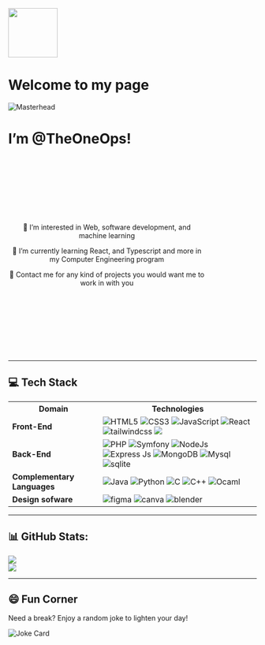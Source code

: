 <div>
  <img src="https://user-images.githubusercontent.com/74038190/214644152-52f47eb3-5e31-4f47-8758-05c9468d5596.gif" style="width:100px;">
  <h1><strong>Welcome to my page</strong></h1>
</div>


![Masterhead](https://images.unsplash.com/photo-1706263085333-653485333e47?q=80&w=1932&auto=format&fit=crop&ixlib=rb-4.0.3&ixid=M3wxMjA3fDB8MHxwaG90by1wYWdlfHx8fGVufDB8fHx8fA%3D%3D)



<h1 align="left"> I’m @TheOneOps!</h1>

<div style="width:400px; height:400px; display:flex; align-items:center; justify-content:center; flex-direction: column;">
  <div style="text-align: center;">
    <p>👀 I’m interested in Web, software development, and machine learning</p>
    <p>🌱 I’m currently learning React, and Typescript and more in my Computer Engineering program</p>
    <p>💞️ Contact me for any kind of projects you would want me to work in with you</p>
  </div>
</div>

---

<h2>💻 Tech Stack</h2>

<table style="margin-left: auto; margin-right: auto; display: block;">
  <tr>
    <th>Domain</th>
    <th>Technologies</th>
  </tr>
  <tr>
    <td><strong>Front-End</strong></td>
    <td>
      <img src="https://img.shields.io/badge/html5-%23E34F26.svg?style=for-the-badge&logo=html5&logoColor=white" alt="HTML5"/>
      <img src="https://img.shields.io/badge/css3-%231572B6.svg?style=for-the-badge&logo=css3&logoColor=white" alt="CSS3"/>
      <img src="https://img.shields.io/badge/javascript-%23323330.svg?style=for-the-badge&logo=javascript&logoColor=%23F7DF1E" alt="JavaScript"/>
      <img src="https://img.shields.io/badge/React-20232A?style=for-the-badge&logo=react&logoColor=61DAFB" alt="React"/>
      <img src="https://img.shields.io/badge/tailwindcss-%2338B2AC.svg?style=for-the-badge&logo=tailwind-css&logoColor=white" alt="tailwindcss">
      <img src="https://img.shields.io/badge/SASS-hotpink.svg?style=for-the-badge&logo=SASS&logoColor=white">
    </td>
  </tr>
  <tr>
    <td><strong>Back-End</strong></td>
    <td>
      <img src="https://img.shields.io/badge/php-%23330.svg?style=for-the-badge&logo=php&logoColor=%8993be" alt="PHP"/>
      <img src="https://img.shields.io/badge/symfony-%2320232a.svg?style=for-the-badge&logo=symfony&logoColor=green" alt="Symfony"/>
      <img src="https://img.shields.io/badge/Node%20js-339933?style=for-the-badge&logo=nodedotjs&logoColor=white" alt="NodeJs"/>
      <img src="https://img.shields.io/badge/Express%20js-000000?style=for-the-badge&logo=express&logoColor=white" alt="Express Js"/>
      <img src="https://img.shields.io/badge/MongoDB-4EA94B?style=for-the-badge&logo=mongodb&logoColor=white" alt="MongoDB"/>
      <img src="https://img.shields.io/badge/mysql-4479A1.svg?style=for-the-badge&logo=mysql&logoColor=white" alt="Mysql">
      <img src="https://img.shields.io/badge/sqlite-%2307405e.svg?style=for-the-badge&logo=sqlite&logoColor=white" alt="sqlite">
    </td>
  </tr>
  <tr>
    <td><strong>Complementary Languages</strong></td>
    <td>
      <img src="https://img.shields.io/badge/java-%23ED8B00.svg?style=for-the-badge&logo=java&logoColor=#191970" alt="Java"/>
      <img src="https://img.shields.io/badge/python-3670A0?style=for-the-badge&logo=python&logoColor=ffdd54" alt="Python"/>
      <img src="https://img.shields.io/badge/c-%2300599C.svg?style=for-the-badge&logo=c&logoColor=white" alt="C"/>
      <img src="https://img.shields.io/badge/c++-%2300599C.svg?style=for-the-badge&logo=c%2B%2B&logoColor=white" alt="C++">
      <img src="https://img.shields.io/badge/OCaml-%23E98407.svg?style=for-the-badge&logo=ocaml&logoColor=white" alt="Ocaml">
    </td>
  </tr>
  <tr>
    <td><strong>Design sofware</strong></td>
    <td>
      <img src="https://img.shields.io/badge/figma-%23F24E1E.svg?style=for-the-badge&logo=figma&logoColor=white" alt="figma">
      <img src="https://img.shields.io/badge/Canva-%2300C4CC.svg?style=for-the-badge&logo=Canva&logoColor=white" alt="canva">
      <img src="https://img.shields.io/badge/blender-%23F5792A.svg?style=for-the-badge&logo=blender&logoColor=white" alt="blender">
    </td>
  </tr>
</table>

---

## 📊 GitHub Stats:
![](https://github-readme-stats.vercel.app/api?username=theoneOps&theme=graywhite&hide_border=false&include_all_commits=false&count_private=true)<br/>
![](https://github-readme-stats.vercel.app/api/top-langs/?username=theoneOps&theme=graywhite&hide_border=false&include_all_commits=false&count_private=true&layout=compact)

---

## 😄 Fun Corner
Need a break? Enjoy a random joke to lighten your day!

![Joke Card](https://readme-jokes.vercel.app/api)
